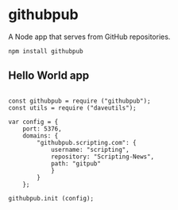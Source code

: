 # githubpub

A Node app that serves from GitHub repositories.

`npm install githubpub`

## Hello World app

~~~~

const githubpub = require ("githubpub");
const utils = require ("daveutils");

var config = {
	port: 5376,
	domains: {
		"githubpub.scripting.com": {
			username: "scripting",
			repository: "Scripting-News",
			path: "gitpub"
			}
		}
	};

githubpub.init (config);


~~~~

